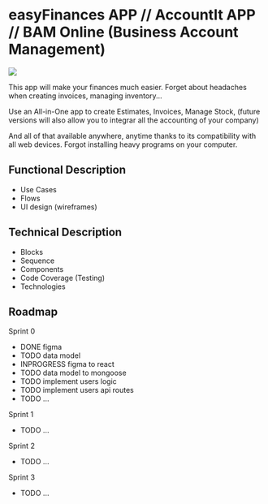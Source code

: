 # easyFinances APP // AccountIt APP // BAM Online (Business Account Management)

![](https://i.giphy.com/media/SEWEmCymjv8XDbsb8I/giphy.webp)

This app will make your finances much easier. Forget about headaches when creating invoices, managing inventory...

Use an All-in-One app to create Estimates, Invoices, Manage Stock, (future versions will also allow you to integrar all the accounting of your company)

And all of that available anywhere, anytime thanks to its compatibility with all web devices. Forgot installing heavy programs on your computer.

## Functional Description

- Use Cases
- Flows
- UI design (wireframes)

## Technical Description

- Blocks
- Sequence
- Components
- Code Coverage (Testing)
- Technologies

## Roadmap

Sprint 0

- DONE figma
- TODO data model
- INPROGRESS figma to react
- TODO data model to mongoose
- TODO implement users logic
- TODO implement users api routes
- TODO ...

Sprint 1

- TODO ...

Sprint 2

- TODO ...

Sprint 3

- TODO ...